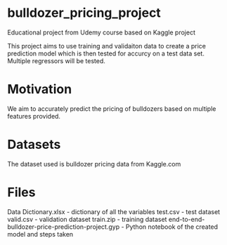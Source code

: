 # bulldozer_pricing_project
Educational project from Udemy course based on Kaggle project

This project aims to use training and validaiton data to create a price prediction model which is then tested for accurcy on a test data set. Multiple regressors will be tested.

# Motivation 

We aim to accurately predict the pricing of bulldozers based on multiple features provided.

# Datasets 

The dataset used is bulldozer pricing data from Kaggle.com


# Files 

Data Dictionary.xlsx - dictionary of all the variables
test.csv - test dataset
valid.csv - validation dataset
train.zip - training dataset
end-to-end-bulldozer-price-prediction-project.gyp - Python notebook of the created model and steps taken



